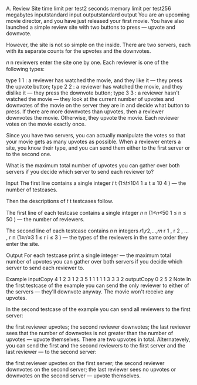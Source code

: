 A. Review Site
time limit per test2 seconds
memory limit per test256 megabytes
inputstandard input
outputstandard output
You are an upcoming movie director, and you have just released your first movie. You have also launched a simple review site with two buttons to press — upvote and downvote.

However, the site is not so simple on the inside. There are two servers, each with its separate counts for the upvotes and the downvotes.

𝑛
n
 reviewers enter the site one by one. Each reviewer is one of the following types:

type 1
1
: a reviewer has watched the movie, and they like it — they press the upvote button;
type 2
2
: a reviewer has watched the movie, and they dislike it — they press the downvote button;
type 3
3
: a reviewer hasn't watched the movie — they look at the current number of upvotes and downvotes of the movie on the server they are in and decide what button to press. If there are more downvotes than upvotes, then a reviewer downvotes the movie. Otherwise, they upvote the movie.
Each reviewer votes on the movie exactly once.

Since you have two servers, you can actually manipulate the votes so that your movie gets as many upvotes as possible. When a reviewer enters a site, you know their type, and you can send them either to the first server or to the second one.

What is the maximum total number of upvotes you can gather over both servers if you decide which server to send each reviewer to?

Input
The first line contains a single integer 𝑡
t
 (1≤𝑡≤104
1
≤
t
≤
10
4
) — the number of testcases.

Then the descriptions of 𝑡
t
 testcases follow.

The first line of each testcase contains a single integer 𝑛
n
 (1≤𝑛≤50
1
≤
n
≤
50
) — the number of reviewers.

The second line of each testcase contains 𝑛
n
 integers 𝑟1,𝑟2,…,𝑟𝑛
r
1
,
r
2
,
…
,
r
n
 (1≤𝑟𝑖≤3
1
≤
r
i
≤
3
) — the types of the reviewers in the same order they enter the site.

Output
For each testcase print a single integer — the maximum total number of upvotes you can gather over both servers if you decide which server to send each reviewer to.

Example
inputCopy
4
1
2
3
1 2 3
5
1 1 1 1 1
3
3 3 2
outputCopy
0
2
5
2
Note
In the first testcase of the example you can send the only reviewer to either of the servers — they'll downvote anyway. The movie won't receive any upvotes.

In the second testcase of the example you can send all reviewers to the first server:

the first reviewer upvotes;
the second reviewer downvotes;
the last reviewer sees that the number of downvotes is not greater than the number of upvotes — upvote themselves.
There are two upvotes in total. Alternatevely, you can send the first and the second reviewers to the first server and the last reviewer — to the second server:

the first reviewer upvotes on the first server;
the second reviewer downvotes on the second server;
the last reviewer sees no upvotes or downvotes on the second server — upvote themselves.
